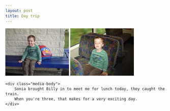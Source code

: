 ```yaml
---
layout: post
title: Day trip
---
```

<div class="media">
    <img src="/images/content/20100427-DSC03718.jpg" alt="photo"/>
    <img src="/images/content/20100427-DSC03721.jpg" alt="photo"/>

    <div class="media-body">
        Sonia brought Billy in to meet me for lunch today, they caught the train.
        When you're three, that makes for a very exciting day.
    </div>
</div>
